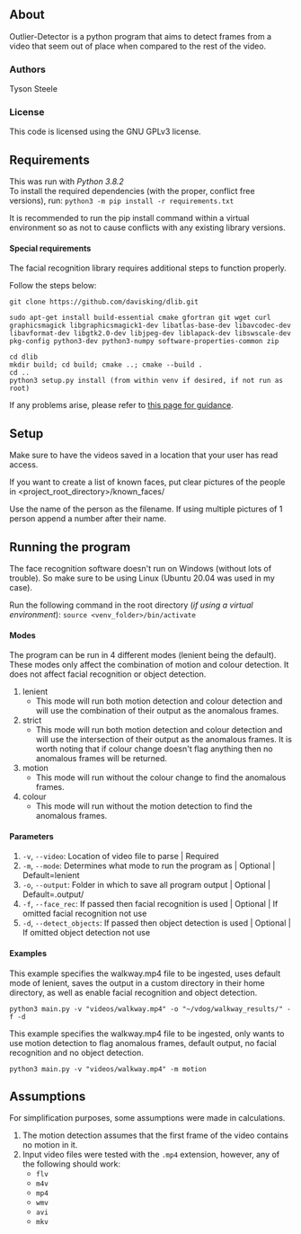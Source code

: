 ## About
Outlier-Detector is a python program that aims to detect frames from a video that seem out of place when compared to 
the rest of the video.

### Authors
Tyson Steele

### License
This code is licensed using the GNU GPLv3 license.

## Requirements
This was run with _Python 3.8.2_  
To install the required dependencies (with the proper, conflict free versions), run: `python3 -m pip install -r requirements.txt`

It is recommended to run the pip install command within a virtual environment so as not to cause conflicts with any existing library versions.

#### Special requirements
The facial recognition library requires additional steps to function properly.

Follow the steps below:
```
git clone https://github.com/davisking/dlib.git

sudo apt-get install build-essential cmake gfortran git wget curl graphicsmagick libgraphicsmagick1-dev libatlas-base-dev libavcodec-dev libavformat-dev libgtk2.0-dev libjpeg-dev liblapack-dev libswscale-dev pkg-config python3-dev python3-numpy software-properties-common zip

cd dlib
mkdir build; cd build; cmake ..; cmake --build .
cd ..
python3 setup.py install (from within venv if desired, if not run as root)
```
If any problems arise, please refer to [this page for guidance](https://gist.github.com/ageitgey/629d75c1baac34dfa5ca2a1928a7aeaf).


## Setup
Make sure to have the videos saved in a location that your user has read access.

If you want to create a list of known faces, put clear pictures of the people in <project_root_directory>/known_faces/

Use the name of the person as the filename. If using multiple pictures of 1 person append a number after their name.


## Running the program
The face recognition software doesn't run on Windows (without lots of trouble). So make sure to be using Linux (Ubuntu 20.04 was used in my case).

Run the following command in the root directory (_if using a virtual environment_): `source <venv_folder>/bin/activate`  
#### Modes
The program can be run in 4 different modes (lenient being the default). These modes only affect the combination of motion and colour detection. It does not affect facial recognition or object detection.
1. lenient
    - This mode will run both motion detection and colour detection and will use the combination of their output as the anomalous frames.
2. strict
    - This mode will run both motion detection and colour detection and will use the intersection of their output as the anomalous frames. It is worth noting that if colour change doesn't flag anything then no anomalous frames will be returned.
3. motion
    - This mode will run without the colour change to find the anomalous frames.
4. colour
    - This mode will run without the motion detection to find the anomalous frames.

#### Parameters
1. `-v`, `--video`: Location of video file to parse | Required
2. `-m`, `--mode`: Determines what mode to run the program as | Optional | Default=lenient
3. `-o`, `--output`: Folder in which to save all program output | Optional | Default=.output/
4. `-f`, `--face_rec`: If passed then facial recognition is used | Optional | If omitted facial recognition not use
5. `-d`, `--detect_objects`: If passed then object detection is used | Optional | If omitted object detection not use

#### Examples
This example specifies the walkway.mp4 file to be ingested, uses default mode of lenient, saves the output in a custom directory in their home directory, as well as enable facial recognition and object detection.

`python3 main.py -v "videos/walkway.mp4" -o "~/vdog/walkway_results/" -f -d`

This example specifies the walkway.mp4 file to be ingested, only wants to use motion detection to flag anomalous frames, default output, no facial recognition and no object detection.

`python3 main.py -v "videos/walkway.mp4" -m motion`
## Assumptions
For simplification purposes, some assumptions were made in calculations.

1. The motion detection assumes that the first frame of the video contains no motion in it.
2. Input video files were tested with the `.mp4` extension, however, any of the following should work:
    - `flv`
    - `m4v`
    - `mp4`
    - `wmv`
    - `avi`
    - `mkv`